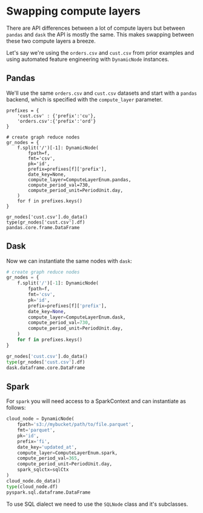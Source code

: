 # Swapping compute layers
There are API differences between a lot of compute layers
but between `pandas` and `dask` the API is mostly the same.  This
makes swapping between these two compute layers a breeze.

Let's say we're using the `orders.csv` and `cust.csv`
from prior examples and using automated feature engineering
with `DynamicNode` instances.


## Pandas
We'll use the same `orders.csv` and `cust.csv` datasets
and start with a `pandas` backend, which is specified
with the `compute_layer` parameter.

```
prefixes = {
    'cust.csv' : {'prefix':'cu'},
    'orders.csv':{'prefix':'ord'}
}

# create graph reduce nodes
gr_nodes = {
    f.split('/')[-1]: DynamicNode(
        fpath=f,
        fmt='csv',
        pk='id',
        prefix=prefixes[f]['prefix'],
        date_key=None,
        compute_layer=ComputeLayerEnum.pandas,
        compute_period_val=730,
        compute_period_unit=PeriodUnit.day,
    )
    for f in prefixes.keys()
}

gr_nodes['cust.csv'].do_data()
type(gr_nodes['cust.csv'].df)
pandas.core.frame.DataFrame
```


## Dask
Now we can instantiate the same nodes with `dask`:
```Python
# create graph reduce nodes
gr_nodes = {
    f.split('/')[-1]: DynamicNode(
        fpath=f,
        fmt='csv',
        pk='id',
        prefix=prefixes[f]['prefix'],
        date_key=None,
        compute_layer=ComputeLayerEnum.dask,
        compute_period_val=730,
        compute_period_unit=PeriodUnit.day,
    )
    for f in prefixes.keys()
}

gr_nodes['cust.csv'].do_data()
type(gr_nodes['cust.csv'].df)
dask.dataframe.core.DataFrame
```

## Spark
For `spark` you will need access to a SparkContext
and can instantiate as follows:
```Python
cloud_node = DynamicNode(
    fpath='s3://mybucket/path/to/file.parquet',
    fmt='parquet',
    pk='id',
    prefix='fi',
    date_key='updated_at',
    compute_layer=ComputeLayerEnum.spark,
    compute_period_val=365,
    compute_period_unit=PeriodUnit.day,
    spark_sqlctx=sqlCtx
)
cloud_node.do_data()
type(cloud_node.df)
pyspark.sql.dataframe.DataFrame
```

To use SQL dialect we need to use the `SQLNode` class
and it's subclasses.
